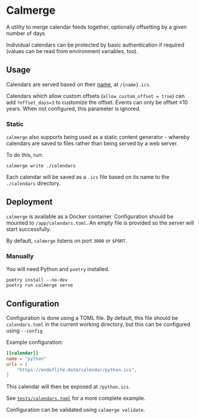 # Calmerge

A utility to merge calendar feeds together, optionally offsetting by a given number of days

Individual calendars can be protected by basic authentication if required (values can be read from environment variables, too).

## Usage

Calendars are served based on their [name](#configuration), at `/{name}.ics`.

Calendars which allow custom offsets (`allow_custom_offset = true`) can add `?offset_days=3` to customize the offset. Events can only be offset ±10 years. When not configured, this parameter is ignored.

### Static

`calmerge` also supports being used as a static content generator - whereby calendars are saved to files rather than being served by a web server.

To do this, run:

```
calmerge write ./calendars
```

Each calendar will be saved as a `.ics` file based on its name to the `./calendars` directory.

## Deployment

`calmerge` is available as a Docker container. Configuration should be mounted to `/app/calendars.toml`. An empty file is provided so the server will start successfully.

By default, `calmerge` listens on port `3000` or `$PORT`.

### Manually

You will need Python and `poetry` installed.

```
poetry install --no-dev
poetry run calmerge serve
```

## Configuration

Configuration is done using a TOML file. By default, this file should be `calendars.toml` in the current working directory, but this can be configured using `--config`

Example configuration:

```toml
[[calendar]]
name = "python"
urls = [
    "https://endoflife.date/calendar/python.ics",
]
```

This calendar will then be exposed at `/python.ics`.

See [`tests/calendars.toml`](./tests/calendars.toml) for a more complete example.

Configuration can be validated using `calmerge validate`.
